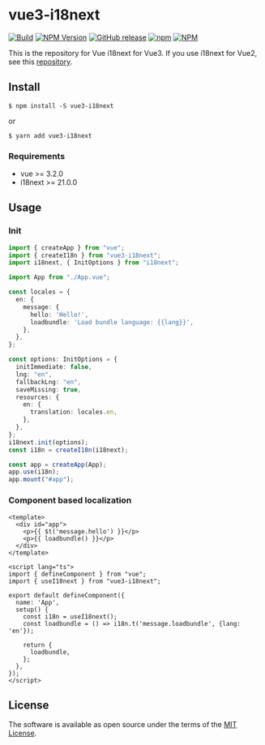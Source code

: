 # vue3-i18next
[![Build](https://github.com/h3poteto/vue3-i18next/actions/workflows/build.yml/badge.svg)](https://github.com/h3poteto/vue3-i18next/actions/workflows/build.yml)
[![NPM Version](https://img.shields.io/npm/v/vue3-i18next.svg)](https://www.npmjs.com/package/vue3-i18next)
[![GitHub release](https://img.shields.io/github/release/h3poteto/vue3-i18next.svg)](https://github.com/h3poteto/vue3-i18next/releases)
[![npm](https://img.shields.io/npm/dm/vue3-i18next)](https://www.npmjs.com/package/vue3-i18next)
[![NPM](https://img.shields.io/npm/l/vue3-i18next)](/LICENSE.txt)

This is the repository for Vue i18next for Vue3. If you use i18next for Vue2, see this [repository](https://github.com/panter/vue-i18next).

## Install
```
$ npm install -S vue3-i18next
```

or

```
$ yarn add vue3-i18next
```

### Requirements
- vue >= 3.2.0
- i18next >= 21.0.0

## Usage
### Init

```typescript
import { createApp } from "vue";
import { createI18n } from "vue3-i18next";
import i18next, { InitOptions } from "i18next";

import App from "./App.vue";

const locales = {
  en: {
    message: {
      hello: 'Hello!',
      loadbundle: 'Load bundle language: {{lang}}',
    },
  },
};

const options: InitOptions = {
  initImmediate: false,
  lng: "en",
  fallbackLng: "en",
  saveMissing: true,
  resources: {
    en: {
      translation: locales.en,
    },
  },
};
i18next.init(options);
const i18n = createI18n(i18next);

const app = createApp(App);
app.use(i18n);
app.mount("#app");
```

### Component based localization
```vue
<template>
  <div id="app">
    <p>{{ $t('message.hello') }}</p>
    <p>{{ loadbundle() }}</p>
  </div>
</template>

<script lang="ts">
import { defineComponent } from "vue";
import { useI18next } from "vue3-i18next";

export default defineComponent({
  name: 'App',
  setup() {
    const i18n = useI18next();
    const loadbundle = () => i18n.t('message.loadbundle', {lang: 'en'});

    return {
      loadbundle,
    };
  },
});
</script>
```

## License

The software is available as open source under the terms of the [MIT License](https://opensource.org/licenses/MIT).
